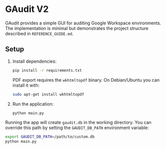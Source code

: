 # GAudit V2

GAudit provides a simple GUI for auditing Google Workspace environments. The implementation is minimal but demonstrates the project structure described in `REFERENCE_GUIDE.md`.

## Setup

1. Install dependencies:
   ```bash
   pip install -r requirements.txt
   ```
   PDF export requires the `wkhtmltopdf` binary. On Debian/Ubuntu you can install it with:
   ```bash
   sudo apt-get install wkhtmltopdf
   ```

2. Run the application:
   ```bash
   python main.py
   ```

Running the app will create `gaudit.db` in the working directory. You can override this path by setting the `GAUDIT_DB_PATH` environment variable:

```bash
export GAUDIT_DB_PATH=/path/to/custom.db
python main.py
```
